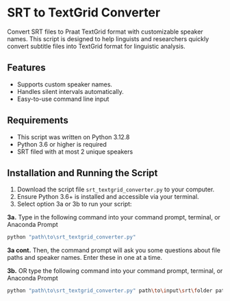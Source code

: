 # SRT to TextGrid Converter

Convert SRT files to Praat TextGrid format with customizable speaker names. This script is designed to help linguists and researchers quickly convert subtitle files into TextGrid format for linguistic analysis.

## Features
- Supports custom speaker names.
- Handles silent intervals automatically.
- Easy-to-use command line input

## Requirements
- This script was written on Python 3.12.8
- Python 3.6 or higher is required
- SRT filed with at most 2 unique speakers

## Installation and Running the Script
1. Download the script file `srt_textgrid_converter.py` to your computer.
2. Ensure Python 3.6+ is installed and accessible via your terminal.
3. Select option 3a or 3b to run your script:

**3a.** Type in the following command into your command prompt, terminal, or Anaconda Prompt

```bash
python "path\to\srt_textgrid_converter.py"
```

**3a cont.** Then, the command prompt will ask you some questions about file paths and speaker names. Enter these in one at a time.

**3b.** OR type the following command into your command prompt, terminal, or Anaconda Prompt
```bash
python "path\to\srt_textgrid_converter.py" path\to\input\srt\folder path\to\output\textgrid\folder Speaker1NameDisplayedOnSRT Speaker2NameDisplayedOnSRT
```
